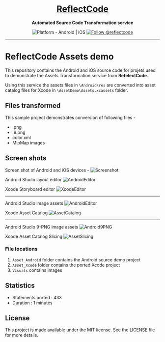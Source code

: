 <h1 align="center">
  <a href="http://www.reflectcode.com">
    ReflectCode
  </a>
</h1>
<p align="center">
  <strong>Automated Source Code Transformation service</strong><br>
</p>

<p align="center">
  <img src="https://img.shields.io/badge/Platform-Android%20%7C%20iOS-green" alt="Platform - Android | iOS" />
 
  <a href="https://twitter.com/intent/follow?screen_name=reflectcode">
    <img src="https://img.shields.io/twitter/follow/reflectcode.svg?label=Follow%20@reflectcode" alt="Follow @reflectcode" />
  </a>
  
</p>


-----
# ReflectCode Assets demo

This repository contains the Android and iOS source code for projets used to demonstrate the Assets Transformation service from **RefelectCode**.

Using this service the assets files in `\Android\res` are converted into asset catalog files for Xcode in `\AssetDemo\Assets.xcassets` folder.


## Files transformed
This sample project demonstrates conversion of following files - 
* .png
* .9.png
* color.xml
* MipMap images


## Screen shots

Screen shot of Android and iOS devices - 
![Screenshot](/Visuals/Screenshot-Portrait-1.png?raw=true)

Android Studio layout editor
![AndroidEditor](/Visuals/1-AndroidStudio-LayoutEditor.png?raw=true)

Xcode Storyboard editor
![XcodeEditor](/Visuals/1-Xcode-Storyboard.png?raw=true)

-----

Android Studio image assets
![AndroidEditor](/Visuals/2-AndroidStudio-ImageAssets.png?raw=true)

Xcode Asset Catalog
![AssetCatalog](/Visuals/2-Xcode-AssetCatalog.png?raw=true)

-----

Android Studio 9-PNG image assets
![Android9PNG](/Visuals/3-AndroidStudio-9png_Editor.png?raw=true)

Xcode Asset Catalog Slicing
![AssetSlicing](/Visuals/3-Xcode-AssetSlicing.png?raw=true)


### File locations
1) `Asset_Android` folder contains the Android source demo project
2) `Asset_Xcode` folder contains the ported Xcode project
3) `Visuals` contains images


## Statistics
* Statements ported : 433
* Duration          : 1 minutes


## License

This project is made available under the MIT license. See the LICENSE file for more details.
